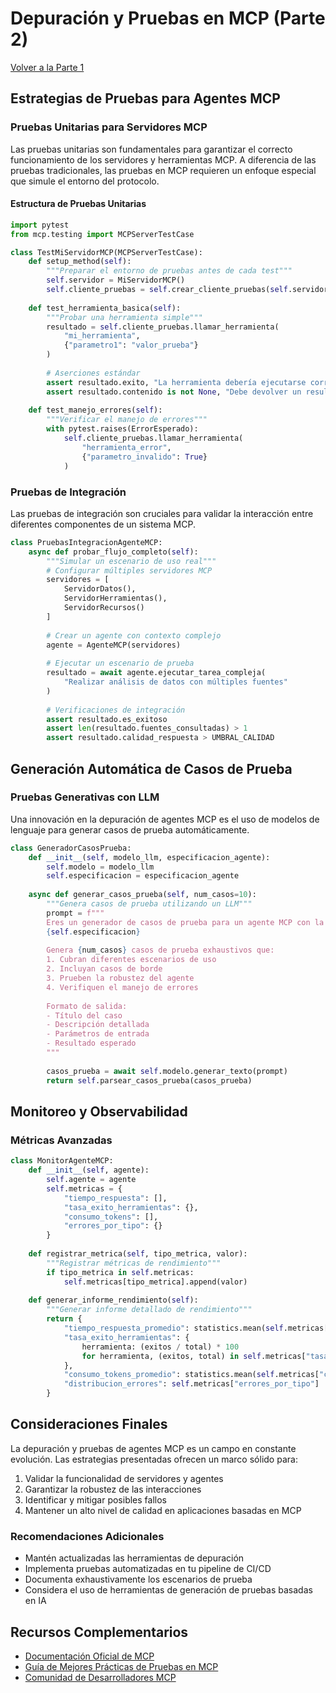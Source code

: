 # Depuración y Pruebas en MCP (Parte 2)

[Volver a la Parte 1](./seccion7-depuracion-pruebas-parte1.md)

## Estrategias de Pruebas para Agentes MCP

### Pruebas Unitarias para Servidores MCP

Las pruebas unitarias son fundamentales para garantizar el correcto funcionamiento de los servidores y herramientas MCP. A diferencia de las pruebas tradicionales, las pruebas en MCP requieren un enfoque especial que simule el entorno del protocolo.

#### Estructura de Pruebas Unitarias

```python
import pytest
from mcp.testing import MCPServerTestCase

class TestMiServidorMCP(MCPServerTestCase):
    def setup_method(self):
        """Preparar el entorno de pruebas antes de cada test"""
        self.servidor = MiServidorMCP()
        self.cliente_pruebas = self.crear_cliente_pruebas(self.servidor)
    
    def test_herramienta_basica(self):
        """Probar una herramienta simple"""
        resultado = self.cliente_pruebas.llamar_herramienta(
            "mi_herramienta", 
            {"parametro1": "valor_prueba"}
        )
        
        # Aserciones estándar
        assert resultado.exito, "La herramienta debería ejecutarse correctamente"
        assert resultado.contenido is not None, "Debe devolver un resultado"
    
    def test_manejo_errores(self):
        """Verificar el manejo de errores"""
        with pytest.raises(ErrorEsperado):
            self.cliente_pruebas.llamar_herramienta(
                "herramienta_error", 
                {"parametro_invalido": True}
            )
```

### Pruebas de Integración

Las pruebas de integración son cruciales para validar la interacción entre diferentes componentes de un sistema MCP.

```python
class PruebasIntegracionAgenteMCP:
    async def probar_flujo_completo(self):
        """Simular un escenario de uso real"""
        # Configurar múltiples servidores MCP
        servidores = [
            ServidorDatos(),
            ServidorHerramientas(),
            ServidorRecursos()
        ]
        
        # Crear un agente con contexto complejo
        agente = AgenteMCP(servidores)
        
        # Ejecutar un escenario de prueba
        resultado = await agente.ejecutar_tarea_compleja(
            "Realizar análisis de datos con múltiples fuentes"
        )
        
        # Verificaciones de integración
        assert resultado.es_exitoso
        assert len(resultado.fuentes_consultadas) > 1
        assert resultado.calidad_respuesta > UMBRAL_CALIDAD
```

## Generación Automática de Casos de Prueba

### Pruebas Generativas con LLM

Una innovación en la depuración de agentes MCP es el uso de modelos de lenguaje para generar casos de prueba automáticamente.

```python
class GeneradorCasosPrueba:
    def __init__(self, modelo_llm, especificacion_agente):
        self.modelo = modelo_llm
        self.especificacion = especificacion_agente
    
    async def generar_casos_prueba(self, num_casos=10):
        """Genera casos de prueba utilizando un LLM"""
        prompt = f"""
        Eres un generador de casos de prueba para un agente MCP con la siguiente especificación:
        {self.especificacion}
        
        Genera {num_casos} casos de prueba exhaustivos que:
        1. Cubran diferentes escenarios de uso
        2. Incluyan casos de borde
        3. Prueben la robustez del agente
        4. Verifiquen el manejo de errores
        
        Formato de salida:
        - Título del caso
        - Descripción detallada
        - Parámetros de entrada
        - Resultado esperado
        """
        
        casos_prueba = await self.modelo.generar_texto(prompt)
        return self.parsear_casos_prueba(casos_prueba)
```

## Monitoreo y Observabilidad

### Métricas Avanzadas

```python
class MonitorAgenteMCP:
    def __init__(self, agente):
        self.agente = agente
        self.metricas = {
            "tiempo_respuesta": [],
            "tasa_exito_herramientas": {},
            "consumo_tokens": [],
            "errores_por_tipo": {}
        }
    
    def registrar_metrica(self, tipo_metrica, valor):
        """Registrar métricas de rendimiento"""
        if tipo_metrica in self.metricas:
            self.metricas[tipo_metrica].append(valor)
    
    def generar_informe_rendimiento(self):
        """Generar informe detallado de rendimiento"""
        return {
            "tiempo_respuesta_promedio": statistics.mean(self.metricas["tiempo_respuesta"]),
            "tasa_exito_herramientas": {
                herramienta: (exitos / total) * 100 
                for herramienta, (exitos, total) in self.metricas["tasa_exito_herramientas"].items()
            },
            "consumo_tokens_promedio": statistics.mean(self.metricas["consumo_tokens"]),
            "distribucion_errores": self.metricas["errores_por_tipo"]
        }
```

## Consideraciones Finales

La depuración y pruebas de agentes MCP es un campo en constante evolución. Las estrategias presentadas ofrecen un marco sólido para:

1. Validar la funcionalidad de servidores y agentes
2. Garantizar la robustez de las interacciones
3. Identificar y mitigar posibles fallos
4. Mantener un alto nivel de calidad en aplicaciones basadas en MCP

### Recomendaciones Adicionales

- Mantén actualizadas las herramientas de depuración
- Implementa pruebas automatizadas en tu pipeline de CI/CD
- Documenta exhaustivamente los escenarios de prueba
- Considera el uso de herramientas de generación de pruebas basadas en IA

## Recursos Complementarios

- [Documentación Oficial de MCP](https://modelcontextprotocol.io)
- [Guía de Mejores Prácticas de Pruebas en MCP](https://docs.modelcontextprotocol.io/testing-best-practices)
- [Comunidad de Desarrolladores MCP](https://discord.modelcontextprotocol.io)
